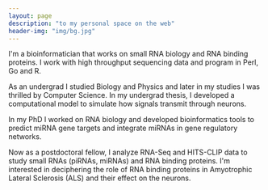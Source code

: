 ```yaml
---
layout: page
description: "to my personal space on the web"
header-img: "img/bg.jpg"
---
```


I'm a bioinformatician that works on small RNA biology and RNA binding
proteins. I work with high throughput sequencing data and program in Perl, Go and
R.

As an undergrad I studied Biology and Physics and later in my studies I was
thrilled by Computer Science. In my undergrad thesis, I developed a
computational model to simulate how signals transmit through neurons.

In my PhD I worked on RNA biology and developed bioinformatics tools to
predict miRNA gene targets and integrate miRNAs in gene regulatory networks.

Now as a postdoctoral fellow, I analyze RNA-Seq and HITS-CLIP data to study
small RNAs (piRNAs, miRNAs) and RNA binding proteins. I'm interested in
deciphering the role of RNA binding proteins in Amyotrophic Lateral Sclerosis
(ALS) and their effect on the neurons.
